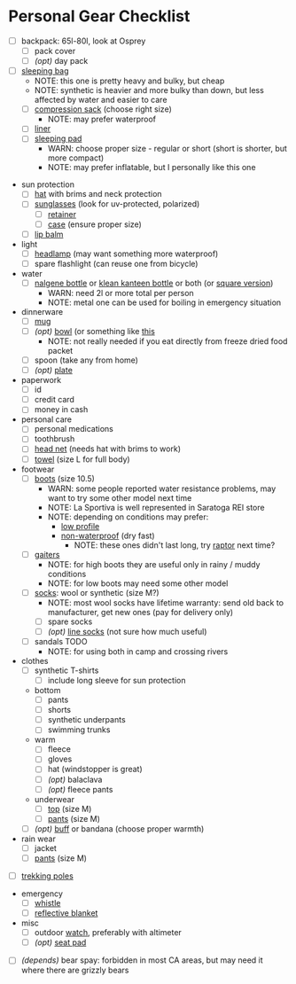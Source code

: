 # Personal Gear Checklist

- [ ] backpack: 65l-80l, look at Osprey
  - [ ] pack cover
  - [ ] _(opt)_ day pack
- [ ] [sleeping bag](https://www.rei.com/product/127386/rei-co-op-trail-pod-30-sleeping-bag)
  - NOTE: this one is pretty heavy and bulky, but cheap
  - NOTE: synthetic is heavier and more bulky than down, but less affected by water and easier to care
  - [ ] [compression sack](https://www.rei.com/product/118854/rei-co-op-lightweight-compression-stuff-sack) (choose right size)
    - NOTE: may prefer waterproof
  - [ ] [liner](https://www.rei.com/product/850235/cocoon-microfiber-mummy-liner)
  - [ ] [sleeping pad](https://www.rei.com/product/829826/therm-a-rest-z-lite-sol-sleeping-pad)
    - WARN: choose proper size - regular or short (short is shorter, but more compact)
    - NOTE: may prefer inflatable, but I personally like this one
- sun protection
  - [ ] [hat](https://www.rei.com/product/767086/sunday-afternoons-adventure-hat) with brims and neck protection
  - [ ] [sunglasses](https://www.rei.com/product/118708/peppers-nightfall-polarized-sunglasses) (look for uv-protected, polarized)
    - [ ] [retainer](https://www.rei.com/product/892951/chums-slip-fit-rope-eyeglass-retainer)
    - [ ] [case](https://www.amazon.com/gp/product/B00IJWS4WC/) (ensure proper size)
  - [ ] [lip balm](https://www.rei.com/product/785330/banana-boat-sport-sunscreen-lip-balm-spf-50)
- light
  - [ ] [headlamp](https://www.rei.com/product/109856/petzl-tikka-headlamp) (may want something more waterproof)
  - [ ] spare flashlight (can reuse one from bicycle)
- water
  - [ ] [nalgene bottle](https://www.rei.com/product/141628/nalgene-wide-mouth-water-bottle-32-fl-oz) or [klean kanteen bottle](https://www.rei.com/product/855001/klean-kanteen-wide-mouth-water-bottle-40-fl-oz) or both (or [square version](https://www.rei.com/product/402058/nalgene-space-saver-bottle-64-fl-oz))
    - WARN: need 2l or more total per person
    - NOTE: metal one can be used for boiling in emergency situation
- dinnerware
  - [ ] [mug](https://www.rei.com/product/116117/gsi-outdoors-infinity-mug)
  - [ ] _(opt)_ [bowl](https://www.rei.com/product/100082/gsi-outdoors-campware-serving-bowl) (or something like [this]([16oz](https://www.rei.com/product/112536/nalgene-straight-sided-jar-16-fl-oz))
    - NOTE: not really needed if you eat directly from freeze dried food packet
  - [ ] spoon (take any from home)
  - [ ] _(opt)_ [plate](https://www.rei.com/product/895463/gsi-outdoors-infinity-plate)
- paperwork
  - [ ] id
  - [ ] credit card
  - [ ] money in cash
- personal care
  - [ ] personal medications
  - [ ] toothbrush
  - [ ] [head net](https://www.rei.com/product/780999/sea-to-summit-head-net) (needs hat with brims to work)
  - [ ] [towel](https://www.rei.com/product/127505/rei-co-op-multi-towel) (size L for full body)
- footwear
  - [ ] [boots](https://www.rei.com/product/895632/la-sportiva-trango-trk-gtx-hiking-boots-mens) (size 10.5)
    - WARN: some people reported water resistance problems, may want to try some other model next time
    - NOTE: La Sportiva is well represented in Saratoga REI store
    - NOTE: depending on conditions may prefer:
      - [low profile](https://www.rei.com/product/129503/la-sportiva-spire-gtx-hiking-shoes-mens)
      - [non-waterproof](https://www.rei.com/product/110660/la-sportiva-wildcat-trail-running-shoes-mens) (dry fast)
        - NOTE: these ones didn't last long, try [raptor](https://www.rei.com/product/848243/la-sportiva-ultra-raptor-trail-running-shoes-mens) next time?
  - [ ] [gaiters](https://www.rei.com/product/852794/outdoor-research-rocky-mountain-low-gaiters)
    - NOTE: for high boots they are useful only in rainy / muddy conditions
    - NOTE: for low boots may need some other model
  - [ ] [socks](https://www.rei.com/product/894205/smartwool-phd-outdoor-light-crew-socks-mens): wool or synthetic (size M?)
    - NOTE: most wool socks have lifetime warranty: send old back to manufacturer, get new ones (pay for delivery only)
    - [ ] spare socks
    - [ ] _(opt)_ [line socks](https://www.rei.com/product/879245/smartwool-anchor-line-socks-mens) (not sure how much useful)
  - [ ] sandals TODO
    - NOTE: for using both in camp and crossing rivers
- clothes
  - [ ] synthetic T-shirts
      - [ ] include long sleeve for sun protection
  - bottom
    - [ ] pants
    - [ ] shorts
    - [ ] synthetic underpants
    - [ ] swimming trunks
  - warm
    - [ ] fleece
    - [ ] gloves
    - [ ] hat (windstopper is great)
    - [ ] _(opt)_ balaclava
    - [ ] _(opt)_ fleece pants
  - underwear
    - [ ] [top](https://www.rei.com/product/112042/smartwool-merino-150-pattern-crew-base-layer-long-sleeve-top-mens) (size M)
    - [ ] [pants](https://www.rei.com/product/112045/smartwool-merino-150-long-underwear-bottoms-mens) (size M)
  - [ ] _(opt)_ [buff](https://www.rei.com/product/736217/buff-high-uv-coolmax-multifunctional-headwear) or bandana (choose proper warmth)
- rain wear
  - [ ] jacket
  - [ ] [pants](https://www.rei.com/product/865002/arcteryx-beta-sl-rain-pants-mens-short) (size M)
- [ ] [trekking poles](../trekking_poles.md)
- emergency
  - [ ] [whistle](https://www.rei.com/product/100521/whistles-for-life-tri-power-whistle)
  - [ ] [reflective blanket](https://www.rei.com/product/813512/sol-emergency-blanket)
- misc
  - [ ] outdoor [watch](https://buy.garmin.com/en-US/US/p/582444/pn/010-01847-03), preferably with altimeter
  - [ ] _(opt)_ [seat pad](https://www.rei.com/product/829881/therm-a-rest-z-seat-pad)
- [ ] _(depends)_ bear spay: forbidden in most CA areas, but may need it where there are grizzly bears

